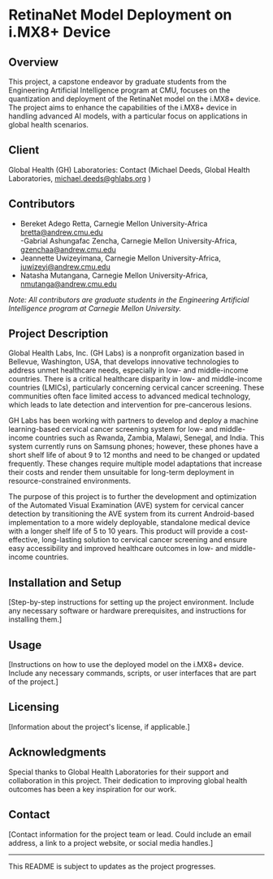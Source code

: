 # RetinaNet Model Deployment on i.MX8+ Device

## Overview
This project, a capstone endeavor by graduate students from the Engineering Artificial Intelligence program at CMU, focuses on the quantization and deployment of the RetinaNet model on the i.MX8+ device. The project aims to enhance the capabilities of the i.MX8+ device in handling advanced AI models, with a particular focus on applications in global health scenarios.

## Client
Global Health (GH) Laboratories: Contact (Michael Deeds, Global Health Laboratories, michael.deeds@ghlabs.org
)

## Contributors
- Bereket Adego Retta, Carnegie Mellon University-Africa bretta@andrew.cmu.edu  
-Gabrial Ashungafac Zencha, Carnegie Mellon University-Africa, gzenchaa@andrew.cmu.edu
- Jeannette Uwizeyimana, Carnegie Mellon University-Africa, juwizeyi@andrew.cmu.edu 
- Natasha Mutangana, Carnegie Mellon University-Africa, nmutanga@andrew.cmu.edu 


*Note: All contributors are graduate students in the Engineering Artificial Intelligence program at Carnegie Mellon University.*

## Project Description
Global Health Labs, Inc. (GH Labs) is a nonprofit organization based in Bellevue, Washington, USA, that develops innovative technologies to address unmet healthcare needs, especially in low- and middle-income countries. There is a critical healthcare disparity in low- and middle-income countries (LMICs), particularly concerning cervical cancer screening. These communities often face limited access to advanced medical technology, which leads to late detection and intervention for pre-cancerous lesions.

GH Labs has been working with partners to develop and deploy a machine learning-based cervical cancer screening system for low- and middle-income countries such as Rwanda, Zambia, Malawi, Senegal, and India. This system currently runs on Samsung phones; however, these phones have a short shelf life of about 9 to 12 months and need to be changed or updated frequently. These changes require multiple model adaptations that increase their costs and render them unsuitable for long-term deployment in resource-constrained environments.

The purpose of this project is to further the development and optimization of the Automated Visual Examination (AVE) system for cervical cancer detection by transitioning the AVE system from its current Android-based implementation to a more widely deployable, standalone medical device with a longer shelf life of 5 to 10 years. This product will provide a cost-effective, long-lasting solution to cervical cancer screening and ensure easy accessibility and improved healthcare outcomes in low- and middle-income countries.


## Installation and Setup
[Step-by-step instructions for setting up the project environment. Include any necessary software or hardware prerequisites, and instructions for installing them.]

## Usage
[Instructions on how to use the deployed model on the i.MX8+ device. Include any necessary commands, scripts, or user interfaces that are part of the project.]

## Licensing
[Information about the project's license, if applicable.]

## Acknowledgments
Special thanks to Global Health Laboratories for their support and collaboration in this project. Their dedication to improving global health outcomes has been a key inspiration for our work.

## Contact
[Contact information for the project team or lead. Could include an email address, a link to a project website, or social media handles.]

---

This README is subject to updates as the project progresses.
